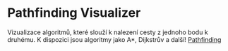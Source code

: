 # Pathfinding Visualizer
Vizualizace algoritmů, které slouží k nalezení cesty z jednoho bodu k druhému. K dispozici jsou algoritmy jako A*, Dijkstrův a další!
<a href="https://honzaap.github.io/Pathfinding">Pathfinding</a>
